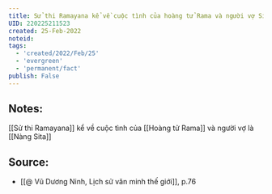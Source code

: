 ```yaml
---
title: Sử thi Ramayana kể về cuộc tình của hoàng tử Rama và người vợ Sita
UID: 220225211523
created: 25-Feb-2022
noteid:
tags:
  - 'created/2022/Feb/25'
  - 'evergreen'
  - 'permanent/fact'
publish: False
---
```

## Notes:
[[Sử thi Ramayana]] kể về cuộc tình của [[Hoàng tử Rama]] và người vợ là [[Nàng Sita]]

## Source:
- [[@ Vũ Dương Ninh, Lịch sử văn minh thế giới]], p.76




